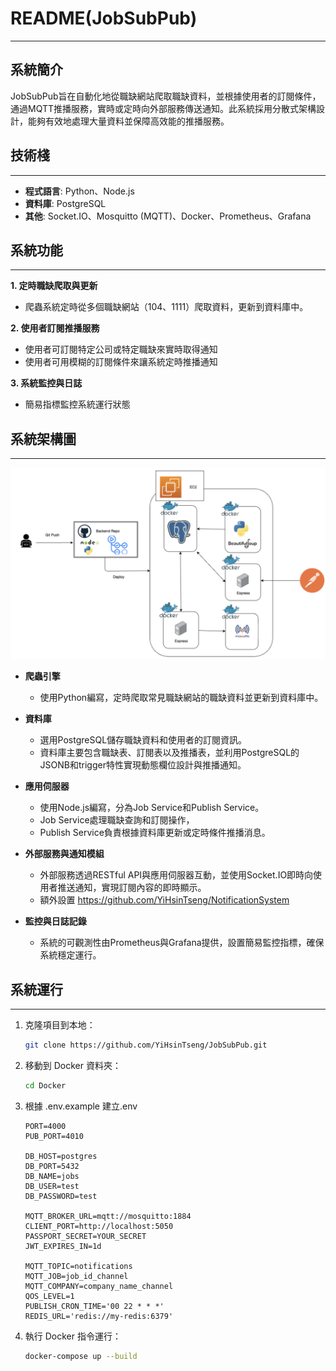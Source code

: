 # README(JobSubPub)

---

## 系統簡介

JobSubPub旨在自動化地從職缺網站爬取職缺資料，並根據使用者的訂閱條件，通過MQTT推播服務，實時或定時向外部服務傳送通知。此系統採用分散式架構設計，能夠有效地處理大量資料並保障高效能的推播服務。


## **技術棧**

---

- **程式語言**: Python、Node.js
- **資料庫**: PostgreSQL
- **其他**: Socket.IO、Mosquitto (MQTT)、Docker、Prometheus、Grafana

## **系統功能**

---

**1. 定時職缺爬取與更新**
- 爬蟲系統定時從多個職缺網站（104、1111）爬取資料，更新到資料庫中。
  
**2. 使用者訂閱推播服務**
- 使用者可訂閱特定公司或特定職缺來實時取得通知
- 使用者可用模糊的訂閱條件來讓系統定時推播通知

**3. 系統監控與日誌**
- 簡易指標監控系統運行狀態


## **系統架構圖**

---

![deploy-diagram](img/deploy-diagram.png)
- **爬蟲引擎**  
  - 使用Python編寫，定時爬取常見職缺網站的職缺資料並更新到資料庫中。
  
- **資料庫**  
  - 選用PostgreSQL儲存職缺資料和使用者的訂閱資訊。
  - 資料庫主要包含職缺表、訂閱表以及推播表，並利用PostgreSQL的JSONB和trigger特性實現動態欄位設計與推播通知。

- **應用伺服器**  
  - 使用Node.js編寫，分為Job Service和Publish Service。
  - Job Service處理職缺查詢和訂閱操作，
  - Publish Service負責根據資料庫更新或定時條件推播消息。

- **外部服務與通知模組**  
  - 外部服務透過RESTful API與應用伺服器互動，並使用Socket.IO即時向使用者推送通知，實現訂閱內容的即時顯示。
  - 額外設置 https://github.com/YiHsinTseng/NotificationSystem

- **監控與日誌記錄**  
  - 系統的可觀測性由Prometheus與Grafana提供，設置簡易監控指標，確保系統穩定運行。

## **系統運行**

---

1. 克隆項目到本地：

    ```bash
    git clone https://github.com/YiHsinTseng/JobSubPub.git
    ```
2. 移動到 Docker 資料夾：

    ```bash
    cd Docker
    ```

2. 根據 .env.example 建立.env

    ```
    PORT=4000
    PUB_PORT=4010

    DB_HOST=postgres
    DB_PORT=5432
    DB_NAME=jobs
    DB_USER=test
    DB_PASSWORD=test

    MQTT_BROKER_URL=mqtt://mosquitto:1884
    CLIENT_PORT=http://localhost:5050
    PASSPORT_SECRET=YOUR_SECRET
    JWT_EXPIRES_IN=1d

    MQTT_TOPIC=notifications
    MQTT_JOB=job_id_channel
    MQTT_COMPANY=company_name_channel
    QOS_LEVEL=1
    PUBLISH_CRON_TIME='00 22 * * *'
    REDIS_URL='redis://my-redis:6379'
    ```

4. 執行 Docker 指令運行：

    ```bash
    docker-compose up --build
    ```

